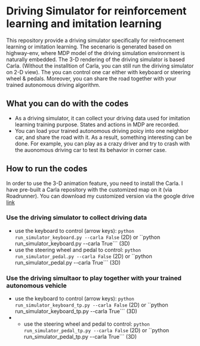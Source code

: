 # Driving Simulator for reinforcement learning and imitation learning


This repository provide a driving simulator specifically for reinfrocement learning or imitation learning. The secenario is generated based on highway-env, where MDP model of the driving simulation environment is naturally embedded. The 3-D rendering of the driving simulator is based Carla. (Without the installtion of Carla, you can still run the diriving simulator on 2-D view). The you can control one car either with keyboard or steering wheel & pedals. Moreover, you can share the road together with your trained autonomous driving algorithm. 

## What you can do with the codes
* As a driving simulator, it can collect your driving data used for imitation learning training purpose. States and actions in MDP are recorded.
* You can load your trained autonomous driving poicy into one neighbor car, and share the road with it. As a result, something interesting can be done. For example, you can play as a crazy driver and try to crash with the auonomous driving car to test its behavior in corner case. 


## How to run the codes
In order to use the 3-D animation feature, you need to install the Carla. I have pre-built a Carla repository with the customized map on it (via Roadrunner). You can download my customized version via the google drive [link]()

### Use the driving simulator to collect driving data 
* use the keyboard to control (arrow keys): ```python run_simulator_keyboard.py --carla False``` (2D) or ``python run_simulator_keyboard.py --carla True``` (3D)
* use the steering wheel and pedal to control: ```python run_simulator_pedal.py --carla False``` (2D) or ``python run_simulator_pedal.py --carla True``` (3D)

### Use the driving simultaor to play together with your trained autonomous vehicle
* use the keyboard to control (arrow keys): ```python run_simulator_keyboard_tp.py --carla False``` (2D) or ``python run_simulator_keyboard_tp.py --carla True``` (3D)
* * use the steering wheel and pedal to control: ```python run_simulator_pedal_tp.py --carla False``` (2D) or ``python run_simulator_pedal_tp.py --carla True``` (3D)
